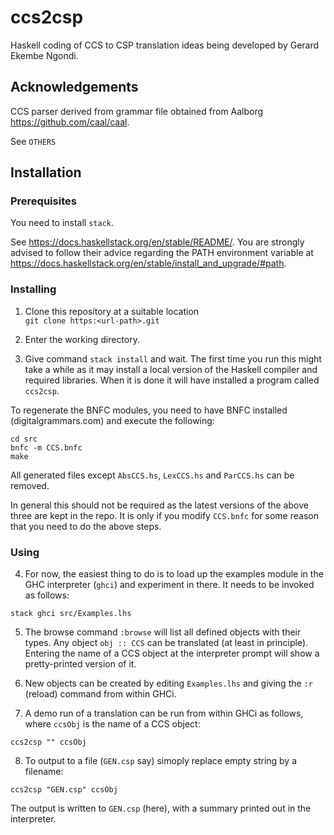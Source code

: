 # ccs2csp

Haskell coding of CCS to CSP translation ideas being developed
by Gerard Ekembe Ngondi.

## Acknowledgements

CCS parser derived from grammar file obtained from Aalborg
<https://github.com/caal/caal>.

See `OTHERS`

## Installation

### Prerequisites

You need to install `stack`.

See <https://docs.haskellstack.org/en/stable/README/>. You are strongly advised to follow their advice regarding the PATH environment variable at <https://docs.haskellstack.org/en/stable/install_and_upgrade/#path>.

### Installing

1. Clone this repository at a suitable location  
`git clone https:<url-path>.git`

2. Enter the working directory.

3. Give command `stack install` and wait. The first time you run this might take a while as it may install a local version of the Haskell compiler and required libraries. When it is done it will have installed a program called `ccs2csp`.

To regenerate the BNFC modules, you need to have BNFC installed (digitalgrammars.com) and execute the following:

```
cd src
bnfc -m CCS.bnfc
make
```

All generated files except `AbsCCS.hs`, `LexCCS.hs` and `ParCCS.hs` can be removed.

In general this should not be required as the latest versions of the above three are kept in the repo. It is only if you modify `CCS.bnfc` for some reason that you need to do the above steps.

### Using

4. For now, the easiest thing to do is to load up the examples module in the GHC interpreter (`ghci`) and experiment in there. It needs to be invoked as follows:  
```
stack ghci src/Examples.lhs
```

5. The browse command `:browse` will list all defined objects with their types. Any object `obj :: CCS` can be translated (at least in principle). Entering the name of a CCS object at the interpreter prompt will show a pretty-printed version of it.

6. New objects can be created by editing `Examples.lhs` and giving the `:r` (reload) command from within GHCi.

7. A demo run of a translation can be run from within GHCi as follows, where `ccsObj` is the name of a CCS object:

```
ccs2csp "" ccsObj
```

8. To output to a file (`GEN.csp` say) simoply replace empty string by a filename:

```
ccs2csp "GEN.csp" ccsObj
```
The output is written to `GEN.csp` (here), with a summary printed out in the interpreter.
